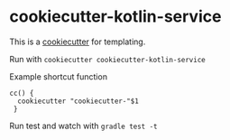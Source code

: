 # cookiecutter-kotlin-service

This is a [cookiecutter](https://github.com/audreyr/cookiecutter) for templating. 

Run with `cookiecutter cookiecutter-kotlin-service`

Example shortcut function
```
cc() {
  cookiecutter "cookiecutter-"$1
 }
 ```

Run test and watch with `gradle test -t`
